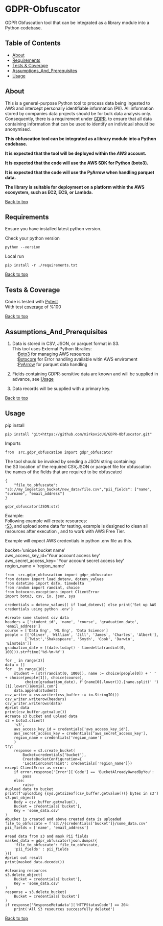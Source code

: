 # GDPR-Obfuscator
GDPR Obfuscation tool that can be integrated as a library module into a Python codebase.

## Table of Contents
- [About](#about)
- [Requirements](#requirements)
- [Tests & Coverage](#tests)
- [Assumptions_And_Prerequisites](#Assumptions_And_Prerequisites)
- [Usage](#Usage)

## About

This is a general-purpose Python tool to process data being ingested to AWS and intercept 
personally identifiable information (PII). All information stored by companies data
projects should be for bulk data analysis only. Consequently, there is a requirement
under [GDPR](https://ico.org.uk/media/for-organisations/guide-to-data-protection/guide-to-the-general-data-protection-regulation-gdpr-1-1.pdf/).
to ensure that all data containing information that can be used to identify an individual
should be anonymised.

**This obfuscation tool can be integrated as a library module into a Python codebase.**

**It is expected that the tool will be deployed within the _AWS_ account.**

**It is expected that the code will use the AWS SDK for Python (boto3).**

**It is expected that the code will use the PyArrow when handling parquet data.**

**The library is suitable for deployment on a platform within the AWS ecosystem, such as EC2, ECS, or Lambda.**

[Back to top](#top)

## Requirements

Ensure you have installed latest python version.

Check your python version
```
python --version
```

Local run
```
pip install -r ./requirements.txt
```

[Back to top](#top)

## Tests & Coverage

Code is tested with [Pytest](https://docs.pytest.org/en/stable/)<br>
With test [coverage](https://coverage.readthedocs.io/en/7.6.1/) of %100

[Back to top](#top)

## Assumptions_And_Prerequisites

1. Data is stored in CSV, JSON, or parquet format in S3.<br>
This tool uses External Python libralies: <br>
    &emsp;:[Boto3](https://boto3.amazonaws.com/v1/documentation/api/latest/index.html) for managing AWS resources <br>
    &emsp;:[Botocore](https://botocore.amazonaws.com/v1/documentation/api/latest/index.html) for Error handling available witin AWS enviroment<br>
    &emsp;:[PyArrow](https://arrow.apache.org/docs/python/index.html) for parquet data handling
 

2. Fields containing GDPR-sensitive data are known and will
      be supplied in advance, see [Usage](#Usage)
    
3. Data records will be supplied with a primary key.

[Back to top](#top)

## Usage
pip install
```
pip install "git+https://github.com/mirkovicUK/GDPR-Obfuscator.git"
```
Imports
```
from  src.gdpr_obfuscation import gdpr_obfuscator
```
The tool should be invoked by sending a JSON string containing:<br>
    the S3 location of the required CSV,JSON or parquet file for obfuscation<br>
    the names of the fields that are required to be obfuscated
```
{
    "file_to_obfuscate": "s3://my_ingestion_bucket/new_data/file.csv","pii_fields": ["name", "surname", "email_address"]
}
```
```
gdpr_obfuscator(JSON:str)
```

Example:<br>
Following example will create resources:<br>
:[S3](https://aws.amazon.com/s3/), and upload some data for testing, 
example is designed to clean all resources after execution , and to work with AWS Free Tier.

Example will expect AWS credentials in python .env file as this.

bucket='unique bucket name'<br>
aws_access_key_id='Your account access key'<br>
aws_secret_access_key= 'Your account secret access key'<br>
region_name = 'region_name'<br>

```
from  src.gdpr_obfuscation import gdpr_obfuscator
from dotenv import load_dotenv, dotenv_values
from datetime import date, timedelta
from random import randint, choice
from botocore.exceptions import ClientError
import boto3, csv, io, json, sys

credentials = dotenv_values() if load_dotenv() else print('Set up AWS credentials using python .env')

#create some student csv data
headers = ['student_id', 'name', 'course', 'graduation_date', 'email_address']
course = ['Data Eng', 'ML Eng', 'Data Science']
people = [['Oliver', 'William', 'Jill', 'James', 'Charles', 'Albert'],
         ['Twist','Shakespeare', 'Smyth', 'Cook', 'Darwin', 'Einstein']]
graduation_date = [(date.today() - timedelta(randint(0, 100))).strftime('%d-%m-%Y')
                                                                        for _ in range(3)]
data = []
for _ in range(10):
    student = [str(randint(0, 1000)), name := choice(people[0]) + ' ' + choice(people[1]), choice(course), 
         choice(graduation_date), f'{name[0].lower()}.{name.split(' ')[1].lower()}@emial.com']
    data.append(student)
csv_writer = csv.writer(csv_buffer := io.StringIO())
csv_writer.writerow(headers)
csv_writer.writerows(data)
#print data 
print(csv_buffer.getvalue())
#create s3 bucket and upload data
s3 = boto3.client(
    's3',
    aws_access_key_id = credentials['aws_access_key_id'],
    aws_secret_access_key = credentials['aws_secret_access_key'],
    region_name = credentials['region_name']
    )
try:
    response = s3.create_bucket(
        Bucket=credentials['bucket'],
        CreateBucketConfiguration={
        'LocationConstraint': credentials['region_name']})
except ClientError as error:
    if error.response['Error']['Code'] == 'BucketAlreadyOwnedByYou':
        pass
    else: 
        raise
#upload data to bucket 
print(f'uploading {sys.getsizeof(csv_buffer.getvalue())} bytes in s3')
s3.put_object(
    Body = csv_buffer.getvalue(),
    Bucket = credentials['bucket'],
    Key = 'some_data.csv'
)
#bucket is created and above created data is uploaded
file_to_obfuscate = f's3://{credentials['bucket']}/some_data.csv'
pii_fields = ['name', 'email_address']

#read data from s3 and mask Pii fields
masked_data = gdpr_obfuscator(json.dumps({
    'file_to_obfuscate': file_to_obfuscate,
    'pii_fields' : pii_fields
}))
#print out result
print(masked_data.decode())

#cleaning resources
s3.delete_object(
    Bucket = credentials['bucket'],
    Key = 'some_data.csv'
)
response = s3.delete_bucket(
    Bucket = credentials['bucket']
)
if response['ResponseMetadata']['HTTPStatusCode'] == 204:
    print('All S3 resources successfully deleted')
```


[Back to top](#top)
